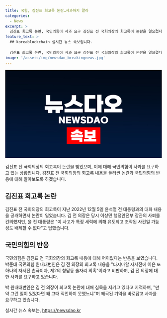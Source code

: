 ```yaml
---
title: 국힘, 김진표 회고록 논란…사과하지 말라
categories:
  - News
excerpt: >
  김진표 회고록 논란, 국민의힘이 사과 요구 김진표 전 국회의장의 회고록이 논란을 일으켰다. 국민의힘이 박준태 원내대변인을 통해 이를 비판하며, 윤석열 대통령과의 대화 내용을 공개한 김 전 의장에 대해 사과를 촉구했다. 또한, 김 의장의 회고록 논란에 대한 침묵을 비판하며 왜곡된 기억을 바로잡고 사과를 요청했다.
feature_text: >
  ## koreablockchain 실시간 뉴스 속보입니다.

  김진표 회고록 논란, 국민의힘이 사과 요구 김진표 전 국회의장의 회고록이 논란을 일으켰다. 국민의힘이 박준태 원내대변인을 통해 이를 비판하며, 윤석열 대통령과의 대화 내용을 공개한 김 전 의장에 대해 사과를 촉구했다. 또한, 김 의장의 회고록 논란에 대한 침묵을 비판하며 왜곡된 기억을 바로잡고 사과를 요청했다.
image: '/assets/img/newsdao_breakingnews.jpg'
---
```


<p><img src="/assets/img/newsdao_breakingnews.jpg" alt="koreablockchain 속보" /></p>

<p data-ke-size="size16">김진표 전 국회의장의 회고록이 논란을 빚었으며, 이에 대해 국민의힘이 사과를 요구하고 있는 상황입니다. 김진표 전 국회의장의 회고록 내용을 둘러싼 논란과 국민의힘의 반응에 대해 알아보도록 하겠습니다.</p>

<h2 data-ke-size="size26">김진표 회고록 논란</h2>

<p data-ke-size="size16">김진표 전 국회의장의 회고록이 지난 2022년 12월 5일 윤석열 전 대통령과의 대화 내용을 공개하면서 논란이 일었습니다. 김 전 의장은 당시 이상민 행정안전부 장관의 사퇴를 건의했지만, 윤 전 대통령은 "이 사고가 특정 세력에 의해 유도되고 조작된 사건일 가능성도 배제할 수 없다"고 답했습니다.</p>

<h2 data-ke-size="size26">국민의힘의 반응</h2>

<p data-ke-size="size16">국민의힘은 김진표 전 국회의장의 회고록 내용에 대해 어이없다는 반응을 보였습니다. 박준태 국민의힘 원내대변인은 김 전 의장의 회고록 내용을 "타지마할 자서전에 이은 또 하나의 자서전 촌극이자, 제2의 청담동 술자리 의혹"이라고 비판하며, 김 전 의장에 대한 사과를 요구하고 있습니다.</p>

<p data-ke-size="size16">박 원내대변인은 김 전 의장이 회고록 논란에 대해 침묵을 지키고 있다고 지적하며, "만약 그런 일이 있었다면 왜 그때 직언하지 못했느냐"며 왜곡된 기억을 바로잡고 사과를 요구하고 있습니다.</p>
실시간 뉴스 속보는, <a href="https://newsdao.kr" rel="dofollow">https://newsdao.kr</a>



